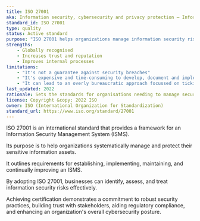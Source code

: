 ```yaml
---
title: ISO 27001
aka: Information security, cybersecurity and privacy protection — Information security management systems
standard_id: ISO 27001
type: quality
status: Active standard
purpose: "ISO 27001 helps organizations manage information security risks systematically, protecting sensitive data through a comprehensive framework."
strengths:
    - Globally recognised
    - Increases trust and reputation
    - Improves internal processes
limitations: 
    - "It's not a guarantee against security breaches"
    - "It's expensive and time-consuming to develop, document and implement the processes and to pass the audit"
    - "It can lead to an overly bureaucratic approach focussed on ticking boxes rather than really improving security procedures"
last_updated: 2022
rationale: Sets the standards for organisations needing to manage security risks
license: Copyright &copy; 2022 ISO
owner: ISO (International Organization for Standardization)
standard_url: https://www.iso.org/standard/27001
---
```

ISO 27001 is an international standard that provides a framework for an Information Security Management System (ISMS).

Its purpose is to help organizations systematically manage and protect their sensitive information assets.

It outlines requirements for establishing, implementing, maintaining, and continually improving an ISMS.

By adopting ISO 27001, businesses can identify, assess, and treat information security risks effectively.

Achieving certification demonstrates a commitment to robust security practices, building trust with stakeholders, aiding regulatory compliance, and enhancing an organization's overall cybersecurity posture.